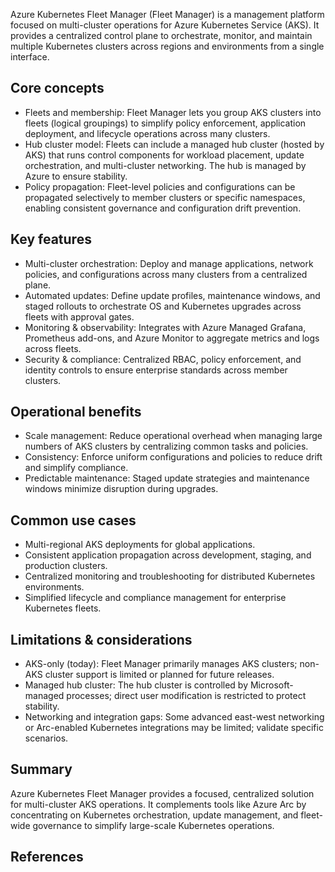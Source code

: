 Azure Kubernetes Fleet Manager (Fleet Manager) is a management platform focused on multi-cluster operations for Azure Kubernetes Service (AKS). It provides a centralized control plane to orchestrate, monitor, and maintain multiple Kubernetes clusters across regions and environments from a single interface.

## Core concepts

- Fleets and membership: Fleet Manager lets you group AKS clusters into fleets (logical groupings) to simplify policy enforcement, application deployment, and lifecycle operations across many clusters.
- Hub cluster model: Fleets can include a managed hub cluster (hosted by AKS) that runs control components for workload placement, update orchestration, and multi-cluster networking. The hub is managed by Azure to ensure stability.
- Policy propagation: Fleet-level policies and configurations can be propagated selectively to member clusters or specific namespaces, enabling consistent governance and configuration drift prevention.

## Key features

- Multi-cluster orchestration: Deploy and manage applications, network policies, and configurations across many clusters from a centralized plane.
- Automated updates: Define update profiles, maintenance windows, and staged rollouts to orchestrate OS and Kubernetes upgrades across fleets with approval gates.
- Monitoring & observability: Integrates with Azure Managed Grafana, Prometheus add-ons, and Azure Monitor to aggregate metrics and logs across fleets.
- Security & compliance: Centralized RBAC, policy enforcement, and identity controls to ensure enterprise standards across member clusters.

## Operational benefits

- Scale management: Reduce operational overhead when managing large numbers of AKS clusters by centralizing common tasks and policies.
- Consistency: Enforce uniform configurations and policies to reduce drift and simplify compliance.
- Predictable maintenance: Staged update strategies and maintenance windows minimize disruption during upgrades.

## Common use cases

- Multi-regional AKS deployments for global applications.
- Consistent application propagation across development, staging, and production clusters.
- Centralized monitoring and troubleshooting for distributed Kubernetes environments.
- Simplified lifecycle and compliance management for enterprise Kubernetes fleets.

## Limitations & considerations

- AKS-only (today): Fleet Manager primarily manages AKS clusters; non-AKS cluster support is limited or planned for future releases.
- Managed hub cluster: The hub cluster is controlled by Microsoft-managed processes; direct user modification is restricted to protect stability.
- Networking and integration gaps: Some advanced east-west networking or Arc-enabled Kubernetes integrations may be limited; validate specific scenarios.

## Summary

Azure Kubernetes Fleet Manager provides a focused, centralized solution for multi-cluster AKS operations. It complements tools like Azure Arc by concentrating on Kubernetes orchestration, update management, and fleet-wide governance to simplify large-scale Kubernetes operations.

## References

[1]: https://learn.microsoft.com/en-us/azure/kubernetes-fleet/overview
[2]: https://learn.microsoft.com/en-us/azure/kubernetes-fleet/faq